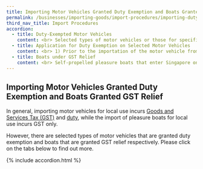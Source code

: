 ```yaml
---
title: Importing Motor Vehicles Granted Duty Exemption and Boats Granted GST Relief
permalink: /businesses/importing-goods/import-procedures/importing-duty-exempted-motor-vehicles-and-gst-exempted-boats
third_nav_title: Import Procedures
accordion: 
  - title: Duty-Exempted Motor Vehicles
    content: <br> Selected types of motor vehicles or those for specific use are exempted from excise duty (but still subject to GST payment), subject to the following conditions <br><br> **Vintage Cars** <br> -Must be pre-1940 models; <br> -Must be [given additional registration fee exemption by the Land Transport Authority (LTA)](http://www.lta.gov.sg/content/ltaweb/en/roads-and-motoring/owning-a-vehicle/registering-your-vehicle/registration-of-vintage-vehicles.html); <br> -Must not be registered for use on public roads; and <br> -Must not be resold in Singapore or disposed in any manner without approval from Singapore Customs. <br><br> **Motor Vehicles for Disabled Individuals** <br> - Must be purchased by an individual approved under the [Disabled Persons Scheme](https://www.sgenable.sg/pages/content.aspx?path=/schemes/transport/disabled-persons-scheme/); <br> - Must be given additional registration fee exemption by LTA; <br> - Applicant must comply with all requirements laid down by SG Enable; <br> - Each applicant is entitled to only one duty-free vehicle; <br> - Applicant is not entitled to purchase a new duty-free vehicle until after 6 years; and <br> - Must not be disposed to a person not entitled to duty exemption, otherwise excise duty will be applicable. <br><br> **Off-Road Racing Cars and Motorcycles** <Br> - Must not be registered for use on public roads; <br>  Must be registered as off-road racing cars or motorcycles by the LTA; and <br> - Must not be disposed for use other than racing without approval from Singapore Customs. <br><br> While excise duty is exempted, GST applies to the import of these selected motor vehicles. If the conditions of Singapore Customs or the Land Transport Authority are not met, the applicant would have to pay the excise duty in full. <br><br> Go-karts, “pocket” motorcycles, powered kick scooters, mobility scooters, all-terrain vehicles (quad bikes), self-balancing cycles, and power-assisted (electric) bicycles meant for off-road use are non-dutiable and are subject to GST only. The importer must check with LTA prior to the importation of these vehicles, and comply with LTA’s regulations and registration requirements at  [here](https://www.onemotoring.com.sg/)  and  [here.](http://www.lta.gov.sg/)
  - title: Application for Duty Exemption on Selected Motor Vehicles
    content: <br> 1) Prior to the importation of the motor vehicle from overseas or removal from  [licensed warehouse](/businesses/customs-schemes-licences-framework/licensed-warehouse-scheme), you or your appointed freight handling agent must submit the following supporting documents to [customs_documentation@customs.gov.sg](mailto:customs_documentation@customs.gov.sg) for Singapore Customs’ assessment of your eligibility for duty exemption <br><br> - Cover letter stating purpose of request <br> - Land Transport Authority (LTA)’s approval letter (if applicable) <br> - Commercial invoice <br> - Packing list <br> - Bill of lading <br> - Identification information of the applicant <br><br> 2) Upon confirmation of your eligibility, you or your appointed freight handling agent should apply for a Customs In-Payment (GST including Duty Exemption) permit via TradeNet before the actual import. <br><br> 3) When applying for the permit, the place of receipt code should be declared as <br><br> - “VEHVIN” for vintage cars <br> - “EXEMPT” for motor vehicles for disabled individuals <br> - “VEHRAC” for off-road racing cars/motorcycles
  - title: Boats under GST Relief
    content: <br> Self-propelled pleasure boats that enter Singapore on a temporary basis, under the power of its own engine or sail, for the purpose of pleasure, recreational sports, racing or other similar events, are granted GST relief and can be imported without a permit. <br><br> The pleasure boat must depart Singapore once the purpose has been accomplished. GST is payable if the boat is subsequently sold, disposed or transferred locally.   
--- 
```


## Importing Motor Vehicles Granted Duty Exemption and Boats Granted GST Relief

In general, importing motor vehicles for local use incurs  [Goods and Services Tax (GST)](/businesses/valuation-duties-taxes-fees/goods-and-services-tax-gst) and  [duty]( /businesses/valuation-duties-taxes-and-fees/duties-and-dutiable-goods), while the import of pleasure boats for local use incurs GST only.

However, there are selected types of motor vehicles that are granted duty exemption and boats that are granted GST relief respectively. Please click on the tabs below to find out more.

{% include accordion.html %}

